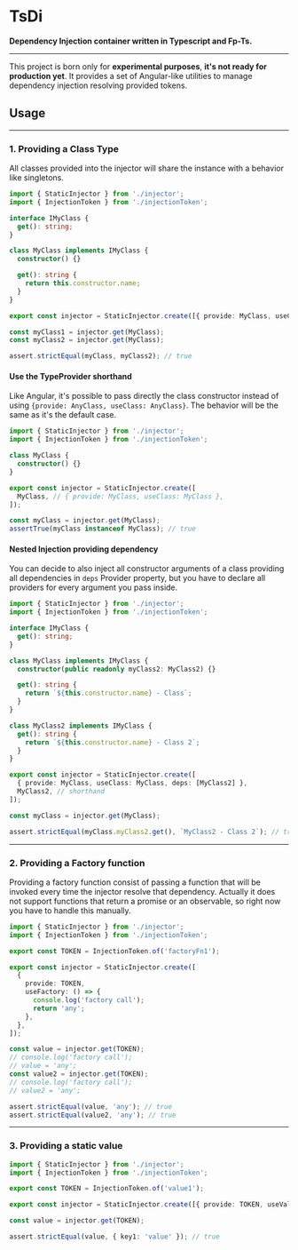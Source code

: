 # TsDi

**Dependency Injection container written in Typescript and Fp-Ts.**

---

This project is born only for **experimental purposes**, **it's not ready for production yet**. It provides a set of
Angular-like utilities to manage dependency injection resolving provided tokens.

[comment]: <> (## Table of contents)

[comment]: <> (1. [Usage]&#40;#usage&#41;)

## Usage

---

### 1. Providing a Class Type

All classes provided into the injector will share the instance with a behavior like singletons.

```ts
import { StaticInjector } from './injector';
import { InjectionToken } from './injectionToken';

interface IMyClass {
  get(): string;
}

class MyClass implements IMyClass {
  constructor() {}

  get(): string {
    return this.constructor.name;
  }
}

export const injector = StaticInjector.create([{ provide: MyClass, useClass: MyClass }]);

const myClass1 = injector.get(MyClass);
const myClass2 = injector.get(MyClass);

assert.strictEqual(myClass, myClass2); // true
```

#### Use the TypeProvider shorthand

Like Angular, it's possible to pass directly the class constructor instead of using `{provide: AnyClass, useClass: AnyClass}`.
The behavior will be the same as it's the default case.

```ts
import { StaticInjector } from './injector';
import { InjectionToken } from './injectionToken';

class MyClass {
  constructor() {}
}

export const injector = StaticInjector.create([
  MyClass, // { provide: MyClass, useClass: MyClass },
]);

const myClass = injector.get(MyClass);
assertTrue(myClass instanceof MyClass); // true
```

#### Nested Injection providing dependency

You can decide to also inject all constructor arguments of a class providing all dependencies in
`deps` Provider property, but you have to declare all providers for every argument you pass inside.

```ts
import { StaticInjector } from './injector';
import { InjectionToken } from './injectionToken';

interface IMyClass {
  get(): string;
}

class MyClass implements IMyClass {
  constructor(public readonly myClass2: MyClass2) {}

  get(): string {
    return `${this.constructor.name} - Class`;
  }
}

class MyClass2 implements IMyClass {
  get(): string {
    return `${this.constructor.name} - Class 2`;
  }
}

export const injector = StaticInjector.create([
  { provide: MyClass, useClass: MyClass, deps: [MyClass2] },
  MyClass2, // shorthand
]);

const myClass = injector.get(MyClass);

assert.strictEqual(myClass.myClass2.get(), `MyClass2 - Class 2`); // true
```

---

### 2. Providing a Factory function

Providing a factory function consist of passing a function that will be invoked every time the injector resolve that
dependency. Actually it does not support functions that return a promise or an observable, so right now you have to
handle this manually.

```ts
import { StaticInjector } from './injector';
import { InjectionToken } from './injectionToken';

export const TOKEN = InjectionToken.of('factoryFn1');

export const injector = StaticInjector.create([
  {
    provide: TOKEN,
    useFactory: () => {
      console.log('factory call');
      return 'any';
    },
  },
]);

const value = injector.get(TOKEN);
// console.log('factory call');
// value = 'any';
const value2 = injector.get(TOKEN);
// console.log('factory call');
// value2 = 'any';

assert.strictEqual(value, 'any'); // true
assert.strictEqual(value2, 'any'); // true
```

---

### 3. Providing a static value

```ts
import { StaticInjector } from './injector';
import { InjectionToken } from './injectionToken';

export const TOKEN = InjectionToken.of('value1');

export const injector = StaticInjector.create([{ provide: TOKEN, useValue: { key1: 'value' } }]);

const value = injector.get(TOKEN);

assert.strictEqual(value, { key1: 'value' }); // true
```
